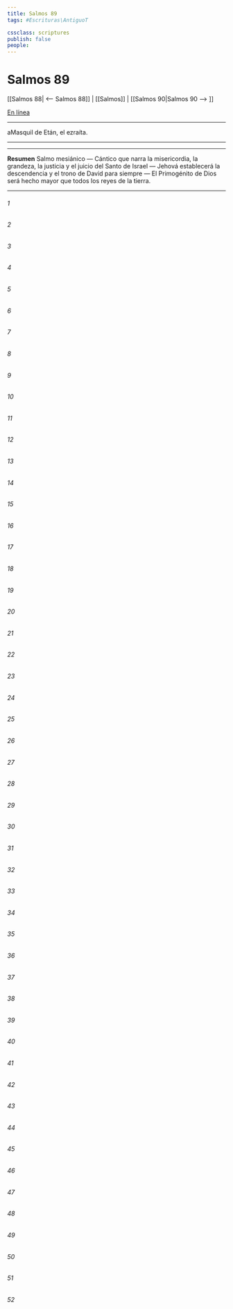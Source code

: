 ```yaml
---
title: Salmos 89
tags: #Escrituras\AntiguoT

cssclass: scriptures
publish: false
people:
---
```


# Salmos 89
[[Salmos 88| <-- Salmos 88]] | [[Salmos]] | [[Salmos 90|Salmos 90 --> ]]

[En línea](https://churchofjesuschrist.org/study/scriptures/ot/ps/89?lang=spa)

---
aMasquil de Etán, el ezraíta.

---

---
__Resumen__
Salmo mesiánico — Cántico que narra la misericordia, la grandeza, la justicia y el juicio del Santo de Israel — Jehová establecerá la descendencia y el trono de David para siempre — El Primogénito de Dios será hecho mayor que todos los reyes de la tierra.

---
###### 1 


###### 2 


###### 3 


###### 4 


###### 5 


###### 6 


###### 7 


###### 8 


###### 9 


###### 10 


###### 11 


###### 12 


###### 13 


###### 14 


###### 15 


###### 16 


###### 17 


###### 18 


###### 19 


###### 20 


###### 21 


###### 22 


###### 23 


###### 24 


###### 25 


###### 26 


###### 27 


###### 28 


###### 29 


###### 30 


###### 31 


###### 32 


###### 33 


###### 34 


###### 35 


###### 36 


###### 37 


###### 38 


###### 39 


###### 40 


###### 41 


###### 42 


###### 43 


###### 44 


###### 45 


###### 46 


###### 47 


###### 48 


###### 49 


###### 50 


###### 51 


###### 52 


